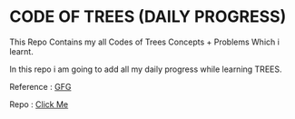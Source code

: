 # CODE OF TREES (DAILY PROGRESS)
This Repo Contains my all Codes of Trees Concepts + Problems Which i learnt.

In this repo i am going to add all my daily progress while learning TREES.

Reference : [GFG](https://www.geeksforgeeks.org/)

Repo : [Click Me](https://github.com/singhkunal01/Code-Of-Trees-Data-Structure.git)

